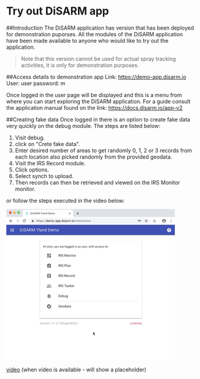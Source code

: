 # Try out DiSARM app

##Introduction 
The DiSARM application has version that has been deployed for demonstration puporses. All the modules of the DiSARM application have been made available to anyone who would like to try out the application. 
> Note that this version cannot be used for actual spray tracking activities, it is only for demonstration purposes. 

##Access details to demonstration app
Link: https://demo-app.disarm.io
User: user
password: m

Once logged in the user page will be displayed and this is a menu from where you can start exploring the DiSARM application. For a guide consult the application manual found on the link: https://docs.disarm.io/app-v2 

##Creating fake data
Once logged in there is an option to create fake data very quickly on the debug module. The steps are listed below:
1. Visit debug.
2. click on "Crete fake data".
3. Enter desired number of areas to get randomly 0, 1, 2 or 3 records from each location also picked randomly from the provided geodata.
4. Visit the IRS Record module.
5. Click options.
6. Select synch to upload. 
7. Then records can then be retrieved and viewed on the IRS Monitor monitor.  

or follow the steps executed in the video below:

![Alt Text](../.gitbook/assets/quickrecords.gif)


[video]() (when video is available - will show a placeholder)



